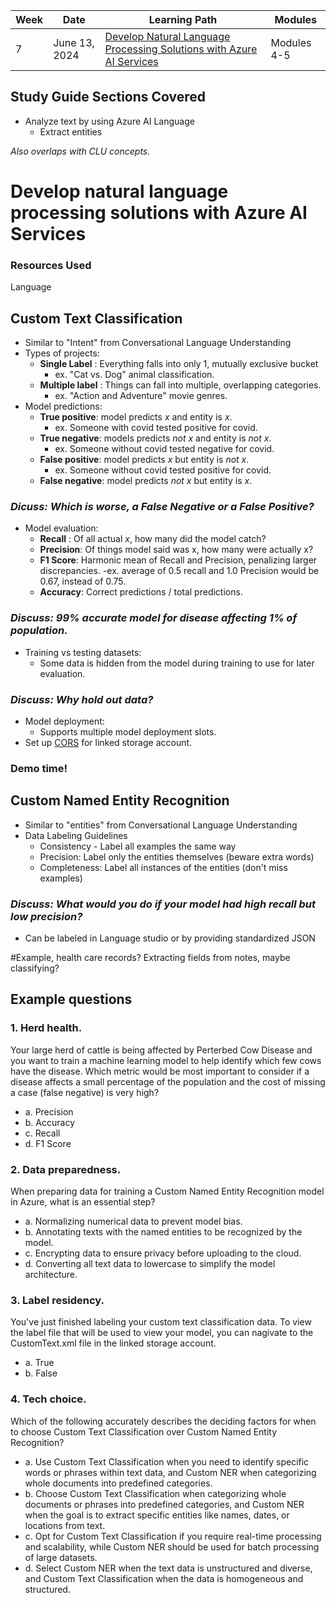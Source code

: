 | Week | Date         | Learning Path                                                                                                                                                                               | Modules                         |
|------|--------------|---------------------------------------------------------------------------------------------------------------------------------------------------------------------------------------------|---------------------------------|
| 7    | June 13, 2024| [Develop Natural Language Processing Solutions with Azure AI Services](https://learn.microsoft.com/en-us/training/paths/develop-language-solutions-azure-ai/)                                | Modules 4-5                     |

## Study Guide Sections Covered

* Analyze text by using Azure AI Language
    - Extract entities

_Also overlaps with CLU concepts._

# Develop natural language processing solutions with Azure AI Services

### Resources Used

Language

## Custom Text Classification

* Similar to "Intent" from Conversational Language Understanding
* Types of projects:
    - **Single Label** : Everything falls into only 1, mutually exclusive bucket
        - ex. "Cat vs. Dog" animal classification.
    - **Multiple label** : Things can fall into multiple, overlapping categories.
        - ex. "Action and Adventure" movie genres.
* Model predictions:
    - **True positive**: model predicts _x_ and entity is _x_.
        - ex. Someone with covid tested positive for covid.
    - **True negative**: models predicts _not x_ and entity is _not x_.
        - ex. Someone without covid tested negative for covid.
    - **False positive**: model predicts _x_ but entity is _not x_.
        - ex. Someone without covid tested positive for covid.
    - **False negative**: model predicts _not x_ but entity is _x_.
### _Dicuss: Which is worse, a False Negative or a False Positive?_
* Model evaluation:
    - **Recall** : Of all actual _x_, how many did the model catch?
    - **Precision**: Of things model said was x, how many were actually x?
    - **F1 Score**: Harmonic mean of Recall and Precision, penalizing larger discrepancies.
        -ex. average of 0.5 recall and 1.0 Precision would be 0.67, instead of 0.75. 
    - **Accuracy**: Correct predictions / total predictions.
### _Discuss: 99% accurate model for disease affecting 1% of population._
* Training vs testing datasets:
    - Some data is hidden from the model during training to use for later evaluation.
### _Discuss: Why hold out data?_        
* Model deployment:
    - Supports multiple model deployment slots.
* Set up [CORS](https://learn.microsoft.com/en-us/azure/ai-services/language-service/custom-text-classification/how-to/create-project?tabs=azure-portal%2Cstudio%2Cmulti-classification#enable-cors-for-your-storage-account) for linked storage account. 

### Demo time!

## Custom Named Entity Recognition

* Similar to "entities" from Conversational Language Understanding
* Data Labeling Guidelines
    - Consistency - Label all examples the same way
    - Precision: Label only the entities themselves (beware extra words)
    - Completeness: Label all instances of the entities (don't miss examples)
### _Discuss: What would you do if your model had high recall but low precision?_ 

* Can be labeled in Language studio or by providing standardized JSON


#Example, health care records? Extracting fields from notes, maybe classifying?

## Example questions

### 1. Herd health.
Your large herd of cattle is being affected by Perterbed Cow Disease and you want to train a machine learning model to help identify which few cows have the disease.
Which metric would be most important to consider if a disease affects a small percentage of the population and the cost of missing a case (false negative) is very high?
- a. Precision
- b. Accuracy
- c. Recall
- d. F1 Score

### 2. Data preparedness.
When preparing data for training a Custom Named Entity Recognition model in Azure, what is an essential step?
- a. Normalizing numerical data to prevent model bias.
- b. Annotating texts with the named entities to be recognized by the model.
- c. Encrypting data to ensure privacy before uploading to the cloud.
- d. Converting all text data to lowercase to simplify the model architecture.

### 3. Label residency.
You've just finished labeling your custom text classification data. To view the label file that will be used to view your model, you can nagivate to the CustomText.xml file in the linked storage account.
- a. True
- b. False

### 4. Tech choice.
Which of the following accurately describes the deciding factors for when to choose Custom Text Classification over Custom Named Entity Recognition?

- a. Use Custom Text Classification when you need to identify specific words or phrases within text data, and Custom NER when categorizing whole documents into predefined categories.
- b. Choose Custom Text Classification when categorizing whole documents or phrases into predefined categories, and Custom NER when the goal is to extract specific entities like names, dates, or locations from text.
- c. Opt for Custom Text Classification if you require real-time processing and scalability, while Custom NER should be used for batch processing of large datasets.
- d. Select Custom NER when the text data is unstructured and diverse, and Custom Text Classification when the data is homogeneous and structured.